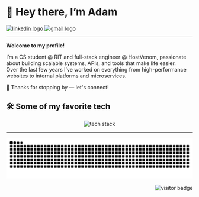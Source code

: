 <h1 align="left">👋 Hey there, I’m Adam</h1>

<a href="https://linkedin.com/in/adam-san-clemente" target="_blank">
  <img src="https://img.shields.io/static/v1?message=LinkedIn&logo=linkedin&label=&color=0077B5&logoColor=white&style=for-the-badge" height="24" alt="linkedin logo" />
</a>
<a href="mailto:abombsc@gmail.com" target="_blank">
  <img src="https://img.shields.io/static/v1?message=Gmail&logo=gmail&label=&color=D14836&logoColor=white&style=for-the-badge" height="24" alt="gmail logo" />
</a>

---

<p align="left">
  <b>Welcome to my profile!</b>
  
  I’m a CS student @ RIT and full-stack engineer @ HostVenom, passionate about building scalable systems, APIs, and tools that make life easier.  
  Over the last few years I’ve worked on everything from high-performance websites to internal platforms and microservices.  
  
  🚀 Thanks for stopping by — let's connect!
</p>

<h2 align="left">🛠 Some of my favorite tech</h2>

<p align="center">
  <img src="https://skillicons.dev/icons?i=java,python,typescript,javascript,c,react,svelte,astro,nodejs,tailwind,postgres,mysql,redis,prisma,docker,linux,git,gitlab,github,cloudflare,vercel&perline=21&theme=dark" alt="tech stack" />
</p>

---

<picture>
  <source media="(prefers-color-scheme: dark)" srcset="https://raw.githubusercontent.com/adamsanclemente/adamsanclemente/output/github-contribution-grid-snake-dark.svg" />
  <source media="(prefers-color-scheme: light)" srcset="https://raw.githubusercontent.com/adamsanclemente/adamsanclemente/output/github-contribution-grid-snake.svg" />
  <img alt="github-snake" src="https://raw.githubusercontent.com/adamsanclemente/adamsanclemente/output/github-contribution-grid-snake.svg" />
</picture>

<p align="right">
  <img src="https://visitor-badge.laobi.icu/badge?page_id=adamsanclemente.adamsanclemente" alt="visitor badge" />
</p>
